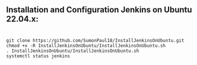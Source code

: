 #
## Installation and Configuration Jenkins on Ubuntu 22.04.x: 
#
#### 
    git clone https://github.com/SumonPaul18/InstallJenkinsOnUbuntu.git
    chmod +x -R InstallJenkinsOnUbuntu/InstallJenkinsOnUbuntu.sh
    . InstallJenkinsOnUbuntu/InstallJenkinsOnUbuntu.sh
    systemctl status jenkins
#### 
